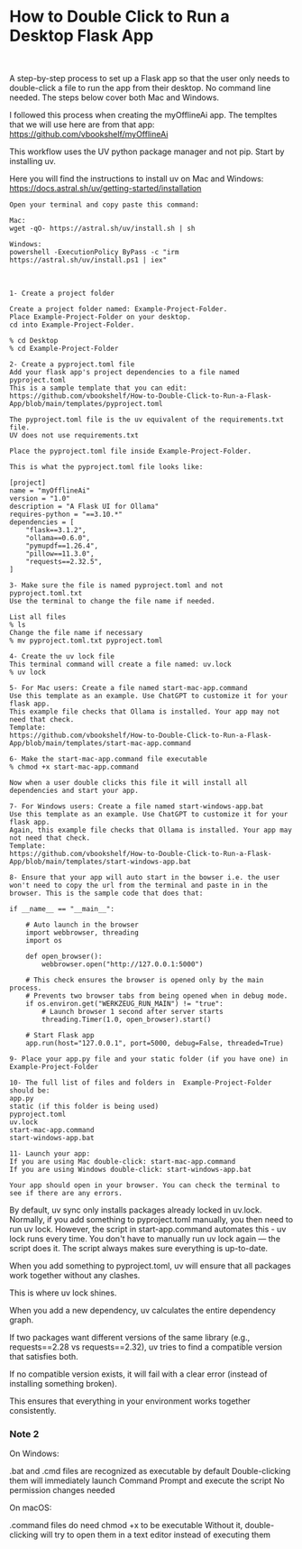 # How to Double Click to Run a Desktop Flask App

<br>

A step-by-step process to set up a Flask app so that the user only needs to double-click a file to run the app from their desktop. No command line needed. The steps below cover both Mac and Windows.

I followed this process when creating the myOfflineAi app. The templtes that we will use here are from that app:<br>
https://github.com/vbookshelf/myOfflineAi


This workflow uses the UV python package manager and not pip. Start by installing uv.

Here you will find the instructions to install uv on Mac and Windows:<br>
https://docs.astral.sh/uv/getting-started/installation

```
Open your terminal and copy paste this command:

Mac:
wget -qO- https://astral.sh/uv/install.sh | sh

Windows:
powershell -ExecutionPolicy ByPass -c "irm https://astral.sh/uv/install.ps1 | iex"

```

<br>

```
1- Create a project folder

Create a project folder named: Example-Project-Folder.
Place Example-Project-Folder on your desktop.
cd into Example-Project-Folder.

% cd Desktop
% cd Example-Project-Folder

2- Create a pyproject.toml file
Add your flask app's project dependencies to a file named pyproject.toml
This is a sample template that you can edit:
https://github.com/vbookshelf/How-to-Double-Click-to-Run-a-Flask-App/blob/main/templates/pyproject.toml

The pyproject.toml file is the uv equivalent of the requirements.txt file.
UV does not use requirements.txt

Place the pyproject.toml file inside Example-Project-Folder.

This is what the pyproject.toml file looks like:

[project]
name = "myOfflineAi"
version = "1.0"
description = "A Flask UI for Ollama"
requires-python = "==3.10.*"
dependencies = [
	"flask==3.1.2",
	"ollama==0.6.0",
	"pymupdf==1.26.4",
	"pillow==11.3.0",
	"requests==2.32.5",
]

3- Make sure the file is named pyproject.toml and not pyproject.toml.txt
Use the terminal to change the file name if needed.

List all files
% ls
Change the file name if necessary
% mv pyproject.toml.txt pyproject.toml

4- Create the uv lock file
This terminal command will create a file named: uv.lock
% uv lock

5- For Mac users: Create a file named start-mac-app.command
Use this template as an example. Use ChatGPT to customize it for your flask app.
This example file checks that Ollama is installed. Your app may not need that check.
Template:
https://github.com/vbookshelf/How-to-Double-Click-to-Run-a-Flask-App/blob/main/templates/start-mac-app.command

6- Make the start-mac-app.command file executable
% chmod +x start-mac-app.command

Now when a user double clicks this file it will install all dependencies and start your app.

7- For Windows users: Create a file named start-windows-app.bat
Use this template as an example. Use ChatGPT to customize it for your flask app.
Again, this example file checks that Ollama is installed. Your app may not need that check.
Template:
https://github.com/vbookshelf/How-to-Double-Click-to-Run-a-Flask-App/blob/main/templates/start-windows-app.bat

8- Ensure that your app will auto start in the bowser i.e. the user won't need to copy the url from the terminal and paste in in the browser. This is the sample code that does that:

if __name__ == "__main__":
	
	# Auto launch in the browser
    import webbrowser, threading
    import os

    def open_browser():
        webbrowser.open("http://127.0.0.1:5000")

	# This check ensures the browser is opened only by the main process.
	# Prevents two browser tabs from being opened when in debug mode.
    if os.environ.get("WERKZEUG_RUN_MAIN") != "true":
        # Launch browser 1 second after server starts
        threading.Timer(1.0, open_browser).start()

    # Start Flask app
    app.run(host="127.0.0.1", port=5000, debug=False, threaded=True)

9- Place your app.py file and your static folder (if you have one) in  Example-Project-Folder

10- The full list of files and folders in  Example-Project-Folder should be:
app.py
static (if this folder is being used)
pyproject.toml
uv.lock
start-mac-app.command
start-windows-app.bat

11- Launch your app:
If you are using Mac double-click: start-mac-app.command
If you are using Windows double-click: start-windows-app.bat

Your app should open in your browser. You can check the terminal to see if there are any errors.

```

By default, uv sync only installs packages already locked in uv.lock.
Normally, if you add something to pyproject.toml manually, you then need to run uv lock. However, the script in start-app.command automates this - uv lock runs every time. You don't have to manually run uv lock again — the script does it. The script always makes sure everything is up-to-date.

When you add something to pyproject.toml, uv will ensure that all packages work together without any clashes.

This is where uv lock shines.

When you add a new dependency, uv calculates the entire dependency graph.

If two packages want different versions of the same library (e.g., requests==2.28 vs requests==2.32), uv tries to find a compatible version that satisfies both.

If no compatible version exists, it will fail with a clear error (instead of installing something broken).

This ensures that everything in your environment works together consistently.

### Note 2

On Windows:

.bat and .cmd files are recognized as executable by default
Double-clicking them will immediately launch Command Prompt and execute the script
No permission changes needed

On macOS:

.command files do need chmod +x to be executable
Without it, double-clicking will try to open them in a text editor instead of executing them
